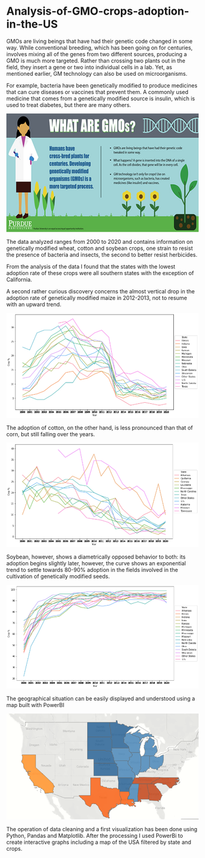 # Analysis-of-GMO-crops-adoption-in-the-US

GMOs are living beings that have had their genetic code changed in some way. While conventional breeding, which has been going on for centuries, involves mixing all of the genes from two different sources, producing a GMO is much more targeted. Rather than crossing two plants out in the field, they insert a gene or two into individual cells in a lab. Yet, as mentioned earlier, GM technology can also be used on microorganisms. 

For example, bacteria have been genetically modified to produce medicines that can cure diseases or vaccines that prevent them. A commonly used medicine that comes from a genetically modified source is insulin, which is used to treat diabetes, but there are many others.

![alt text](https://github.com/FedericoOliva1997/Analysis-of-GMO-crops-adoption-in-the-US/blob/master/Grafici/What_Are%20GMOS.jpg)

The data analyzed ranges from 2000 to 2020 and contains information on genetically modified wheat, cotton and soybean crops, one strain to resist the presence of bacteria and insects, the second to better resist herbicides.

From the analysis of the data I found that the states with the lowest adoption rate of these crops were all southern states with the exception of California.

A second rather curious discovery concerns the almost vertical drop in the adoption rate of genetically modified maize in 2012-2013, not to resume with an upward trend.

![alt text](https://github.com/FedericoOliva1997/Analysis-of-GMO-crops-adoption-in-the-US/blob/master/Grafici/mais.png?raw=true)

The adoption of cotton, on the other hand, is less pronounced than that of corn, but still falling over the years.

![alt text](https://github.com/FedericoOliva1997/Analysis-of-GMO-crops-adoption-in-the-US/blob/master/Grafici/cotone.png?raw=true)


Soybean, however, shows a diametrically opposed behavior to both: its adoption begins slightly later, however, the curve shows an exponential trend to settle towards 80-90% adoption in the fields involved in the cultivation of genetically modified seeds.

![alt text](https://github.com/FedericoOliva1997/Analysis-of-GMO-crops-adoption-in-the-US/blob/master/Grafici/soia.png?raw=true)

The geographical situation can be easily displayed and understood using a map built with PowerBI

![alt text](https://github.com/FedericoOliva1997/Analysis-of-GMO-crops-adoption-in-the-US/blob/master/Grafici/mappa.PNG)

The operation of data cleaning and a first visualization has been done using Python, Pandas and Matplotlib.
After the processing I used PowerBi to create interactive graphs including a map of the USA filtered by state and crops.
